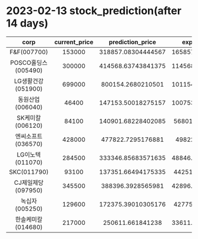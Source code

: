 # 2023-02-13 stock_prediction(after 14 days)

|   corp   |   current_price   |   prediction_price   |   expected_profit   |
|:--------:|:-----------------:|:--------------------:|:-------------------:|
|F&F(007700)|153000|318857.08304444567|165857.08304444567|
|POSCO홀딩스(005490)|300000|414568.63743841375|114568.63743841375|
|LG생활건강(051900)|699000|800154.2680210501|101154.26802105014|
|동원산업(006040)|46400|147153.50018275157|100753.50018275157|
|SK케미칼(006120)|84100|140901.68228402085|56801.68228402085|
|엔씨소프트(036570)|428000|477822.7295176881|49822.7295176881|
|LG이노텍(011070)|284500|333346.85683571635|48846.856835716346|
|SKC(011790)|93100|137351.66494175335|44251.66494175335|
|CJ제일제당(097950)|345500|388396.3928565981|42896.392856598075|
|녹십자(005250)|129600|172375.39010305176|42775.39010305176|
|한솔케미칼(014680)|217000|250611.661841238|33611.661841238005|
